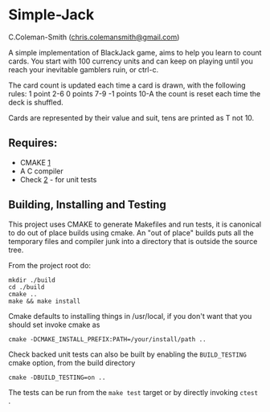 Simple-Jack
=========

C.Coleman-Smith (chris.colemansmith@gmail.com)

A simple implementation of BlackJack game, aims to help you learn to count cards. You start with 100 currency
units and can keep on playing until you reach your inevitable gamblers ruin, or ctrl-c. 

The card count is updated each time a card is drawn, with the following rules:
    1 point 2-6
    0 points 7-9
   -1 points 10-A
the count is reset each time the deck is shuffled.

Cards are represented by their value and suit, tens are printed as T not 10.

## Requires:

* CMAKE [1]
* A C compiler
* Check [2] - for unit tests

## Building, Installing and Testing

This project uses CMAKE to generate Makefiles and run tests, it is canonical to do out of place builds using cmake. An "out of place" builds puts all the temporary files and compiler junk into a directory that is outside the source tree.

From the project root do:

    mkdir ./build
    cd ./build
    cmake ..
    make && make install

Cmake defaults to installing things in /usr/local, if you don't want that you should set invoke cmake as

    cmake -DCMAKE_INSTALL_PREFIX:PATH=/your/install/path ..

Check backed unit tests can also be built by enabling the `BUILD_TESTING` cmake option, from the build directory 

    cmake -DBUILD_TESTING=on ..

The tests can be run from the `make test` target or by directly invoking `ctest` .


[1]: http://www.cmake.org/
[2]: http://check.sourceforge.net/

